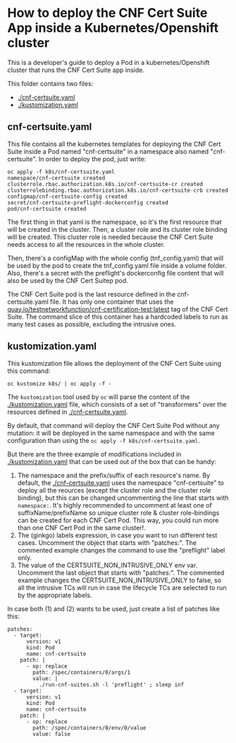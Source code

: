 <!-- markdownlint-disable line-length no-bare-urls no-emphasis-as-heading -->
# How to deploy the CNF Cert Suite App inside a Kubernetes/Openshift cluster

This is a developer's guide to deploy a Pod in a kubernetes/Openshift cluster that runs the CNF Cert Suite app inside.

This folder contains two files:

* [./cnf-certsuite.yaml](cnf-certsuite.yaml)
* [./kustomization.yaml](kustomization.yaml)

## cnf-certsuite.yaml

This file contains all the kubernetes templates for deploying the CNF Cert Suite inside a Pod named "cnf-certsuite" in a namespace also named "cnf-certsuite". In order to deploy the pod, just write:

```console
oc apply -f k8s/cnf-certsuite.yaml
namespace/cnf-certsuite created
clusterrole.rbac.authorization.k8s.io/cnf-certsuite-cr created
clusterrolebinding.rbac.authorization.k8s.io/cnf-certsuite-crb created
configmap/cnf-certsuite-config created
secret/cnf-certsuite-preflight-dockerconfig created
pod/cnf-certsuite created
```

The first thing in that yaml is the namespace, so it's the first resource that will be created in the cluster. Then, a cluster role and its cluster role binding will be created. This cluster role is needed because the CNF Cert Suite needs access to all the resources in the whole cluster.

Then, there's a configMap with the whole config (tnf_config.yaml) that will be used by the pod to create the tnf_config.yaml file inside a volume folder. Also, there's a secret with the preflight's dockerconfig file content that will also be used by the CNF Cert Suitep pod.

The CNF Cert Suite pod is the last resource defined in the cnf-certsuite.yaml file. It has only one container that uses the [quay.io/testnetworkfunction/cnf-certification-test:latest](latest) tag of the CNF Cert Suite. The command slice of this container has a hardcoded labels to run as many test cases as possible, excluding the intrusive ones.

## kustomization.yaml

This kustomization file allows the deployment of the CNF Cert Suite using this command:

```console
oc kustomize k8s/ | oc apply -f -
```

The `kustomization` tool used by `oc` will parse the content of the [./kustomization.yaml](kustomization.yaml) file, which consists of a set of "transformers" over the resources defined in [./cnf-certsuite.yaml](cnf-certsuite.yaml).

By default, that command will deploy the CNF Cert Suite Pod without any mutation: it will be deployed in the same namespace and with the same configuration than using the `oc apply -f k8s/cnf-certsuite.yaml`.

But there are the three example of modifications included in [./kustomization.yaml](kustomization.yaml) that can be used out of the box that can be handy:

1. The namespace and the prefix/suffix of each resource's name. By default, the [./cnf-certsuite.yaml](cnf-certsuite.yaml) uses the namespace "cnf-certsuite" to deploy all the reources (except the cluster role and the cluster role binding), but this can be changed uncommenting the line that starts with `namespace:`. It's highly recommended to uncomment at least one of suffixName/prefixName so unique cluster role & cluster role-bindings can be created for each CNF Cert Pod. This way, you could run more than one CNF Cert Pod in the same cluster!.
2. The (ginkgo) labels expression, in case you want to run different test cases. Uncomment the object that starts with "patches:". The commented example changes the command to use the "preflight" label only.
3. The value of the CERTSUITE_NON_INTRUSIVE_ONLY env var. Uncomment the last object that starts with "patches:". The commented example changes the CERTSUITE_NON_INTRUSIVE_ONLY to false, so all the intrusive TCs will run in case the lifecycle TCs are selected to run by the appropriate labels.

In case both (1) and (2) wants to be used, just create a list of patches like this:

```console
patches:
  - target:
      version: v1
      kind: Pod
      name: cnf-certsuite
    patch: |
      - op: replace
        path: /spec/containers/0/args/1
        value: |
          ./run-cnf-suites.sh -l 'preflight' ; sleep inf
  - target:
      version: v1
      kind: Pod
      name: cnf-certsuite
    patch: |
      - op: replace
        path: /spec/containers/0/env/0/value
        value: false
```
